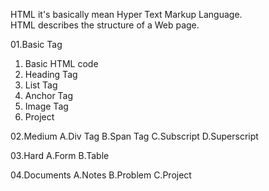 HTML it's basically mean Hyper Text Markup Language.
<br>
HTML describes the structure of a Web page.

01.Basic Tag
<ol>
    <li>Basic HTML code</li>
    <li>Heading Tag</li>
    <li>List Tag</li>
    <li>Anchor Tag</li>
    <li>Image Tag</li>
    <li>Project</li>
</ol>
02.Medium
    A.Div Tag
    B.Span Tag
    C.Subscript
    D.Superscript    

03.Hard
    A.Form
    B.Table

04.Documents
    A.Notes
    B.Problem
    C.Project
